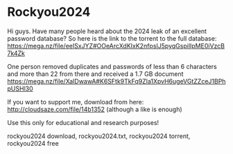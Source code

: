 # Rockyou2024
Hi guys. Have many people heard about the 2024 leak of an excellent password database? So here is the link to the torrent to the full database: https://mega.nz/file/eeISxJYZ#OOeArcXdKIxK2nfpsIJ5pyqGspilIpME0iVzcB7k4Zk

One person removed duplicates and passwords of less than 6 characters and more than 22 from there and received a 1.7 GB document
https://mega.nz/file/XaIDwawA#K6SFtk9TkFq9Zla1XpvH6ugeVGtZZceJ1BPhpUSHl30

If you want to support me, download from here: http://cloudsaze.com/file/14b1352 (although a like is enough)

Use this only for educational and research purposes!

rockyou2024 download, rockyou2024.txt, rockyou2024 torrent, rockyou2024 free
